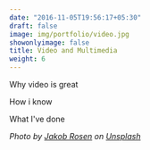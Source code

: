 ```yaml
---
date: "2016-11-05T19:56:17+05:30"
draft: false
image: img/portfolio/video.jpg
showonlyimage: false
title: Video and Multimedia
weight: 6
---
```


Why video is great

How i know

What I've done

*Photo by [Jakob Rosen](https://unsplash.com/@jakobnoahrosen?utm_source=unsplash&utm_medium=referral&utm_content=creditCopyText) on [Unsplash](https://unsplash.com/s/photos/video-edit?utm_source=unsplash&utm_medium=referral&utm_content=creditCopyText)*
